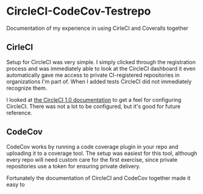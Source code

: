 # CircleCI-CodeCov-Testrepo
Documentation of my experience in using CirleCI and Coveralls together

## CirleCI

Setup for CircleCI was very simple. I simply clicked through the registration process and was immediately able to look at the CircleCI dashboard it even automatically gave me access to private CI-registered repositories in organizations I'm part of. When I added tests CircleCI did not immediately recognize them.

I looked at [the CircleCI 1.0 documentation](https://circleci.com/docs/1.0/configuration/) to get a feel for configuring CircleCI. There was not a lot to be configured, but it's good for future reference.

## CodeCov

CodeCov works by running a code coverage plugin in your repo and uploading it to a coverage tool. The setup was easiest for this tool, although every repo will need custom care for the first exercise, since private repositories use a token for ensuring private delivery.

Fortunately the documentation of CircleCI and CodeCov together made it easy to 

